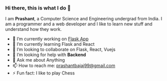 ### Hi there, this is what I do 👋

I am **Prashant**, a Computer Science and Engineering undergrad from India. I am a programmer and a web developer and I like to learn new stuff and understand how they work.

- 🔭 I’m currently working on [Flask App](https://github.com/bajaj99prashant/flask-app)
- 🌱 I’m currently learning Flask and React
- 👯 I’m looking to collaborate on Flask, React, Vuejs
- 🤔 I’m looking for help with **Backend**
- 💬 Ask me about Anything
- 📫 How to reach me: [prashantbajaj99@gmail.com](mailto:prashantbajaj99@gmail.com)
- ⚡ Fun fact: I like to play Chess
